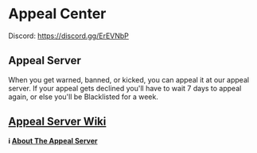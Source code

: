 # Appeal Center
Discord: https://discord.gg/ErEVNbP

## Appeal Server 
When you get warned, banned, or kicked, you can appeal it at our appeal server. If your appeal gets declined you'll have to wait 7 days to appeal again, or else you'll be Blacklisted for a week.

## [Appeal Server Wiki](https://github.com/reyesken/Appeal-Center/wiki/Appeal-Server-Info)
**i [About The Appeal Server](https://github.com/reyesken/Milk-N-Cookies-Appeal-Center/wiki/Appeal-Server-Info)**
